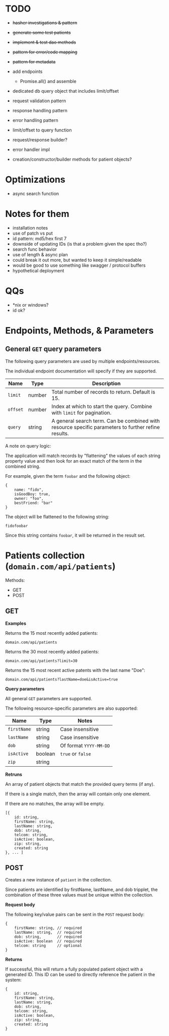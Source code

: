 # TODO

* ~~hasher investigations & pattern~~
* ~~generate some test patients~~
* ~~implement & test dao methods~~
* ~~pattern for error/code mapping~~
* ~~pattern for metadata~~
* add endpoints 
    + Promise.all() and assemble
* dedicated db query object that includes limit/offset
* request validation pattern
* response handling pattern
* error handling pattern
* limit/offset to query function
* request/response builder?
* error handler impl

* creation/constructor/builder methods for patient objects?

# Optimizations

* async search function

# Notes for them

* installation notes
* use of patch vs put
* id pattern: md5/hex first 7
* downside of updating IDs (is that a problem given the spec tho?)
* search func behavior
* use of length & async plan
* could break it out more, but wanted to keep it simple/readable
* would be good to use something like swagger / protocol buffers
* hypothetical deployment 

# QQs

* *nix or windows?
* id ok?

# Endpoints, Methods, & Parameters

## General `GET` query parameters

The following query parameters are used by multiple endpoints/resources. 

The individual endpoint documentation will specify if they are supported.

| Name   | Type   | Description             |
|--------|--------|-------------------------|
| `limit`  | number | Total number of records to return. Default is 15. |
| `offset` | number | Index at which to start the query. Combine with `limit` for pagination. |
| `query`  | string | A general search term. Can be combined with resource specific parameters to further refine results.  |

A note on query logic:

The application will match records by "flattening" the values of each string property value and then look for an exact match of the term in the combined string.

For example, given the term `foobar` and the following object:
```
{
    name: "fido",
    isGoodBoy: true,
    owner: "foo",
    bestFriend: "bar"
}
```

The object will be flattened to the following string:
```
fidofoobar
```
Since this string contains `foobar`, it will be returned in the result set.

# Patients collection (`domain.com/api/patients`)

Methods: 
* GET
* POST

## GET

**Examples**

Returns the 15 most recently added patients:
```
domain.com/api/patients
```

Returns the 30 most recently added patients:
```
domain.com/api/patients?limit=30
```

Returns the 15 most recent active patents with the last name "Doe":
```
domain.com/api/patients?lastName=doe&isActive=true
```

**Query parameters**

All general `GET` parameters are supported.

The following resource-specific parameters are also supported:

| Name        | Type    | Notes                   |
|-------------|---------|-------------------------|
| `firstName` | string  | Case insensitive        |
| `lastName`  | string  | Case insensitive        |
| `dob`       | string  | Of format `YYYY-MM-DD`  |
| `isActive`  | boolean | `true` or `false`       |
| `zip`       | string  |                         |

**Retruns**

An array of patient objects that match the provided query terms (if any).

If there is a single match, then the array will contain only one element.

If there are no matches, the array will be empty.

```
[{
    id: string,
    firstName: string,
    lastName: string,
    dob: string,
    telcom: string,
    isActive: boolean,
    zip: string,
    created: string
}, ... ]
```

## POST

Creates a new instance of `patient` in the collection.

Since patients are identified by firstName, lastName, and dob tripplet, the combination of these three values must be unique within the collection.

**Request body**

The following key/value pairs can be sent in the `POST` request body:

```
{
    firstName: string, // required
    lastName: string,  // required
    dob: string,       // required
    isActive: boolean  // required
    telcom: string     // optional
}
```

**Returns**

If successful, this will return a fully populated patient object with a generated ID. This ID can be used to directly reference the patient in the system:

```
{
    id: string,
    firstName: string,
    lastName: string,
    dob: string,
    telcom: string,
    isActive: boolean,
    zip: string,
    created: string
}
```